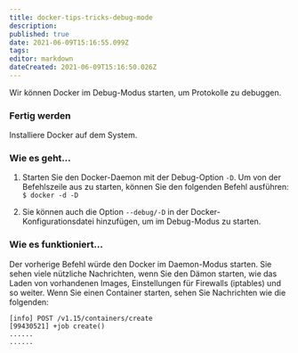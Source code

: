 ```yaml
---
title: docker-tips-tricks-debug-mode
description: 
published: true
date: 2021-06-09T15:16:55.099Z
tags: 
editor: markdown
dateCreated: 2021-06-09T15:16:50.026Z
---
```


Wir können Docker im Debug-Modus starten, um Protokolle zu debuggen.

### Fertig werden

Installiere Docker auf dem System.

### Wie es geht...

1. Starten Sie den Docker-Daemon mit der Debug-Option `-D`. Um von der Befehlszeile aus zu starten, können Sie den folgenden Befehl ausführen:
`$ docker -d -D`

2. Sie können auch die Option `--debug/-D` in der Docker-Konfigurationsdatei hinzufügen, um im Debug-Modus zu starten.

### Wie es funktioniert…

Der vorherige Befehl würde den Docker im Daemon-Modus starten. Sie sehen viele nützliche Nachrichten, wenn Sie den Dämon starten, wie das Laden von vorhandenen Images, Einstellungen für Firewalls (iptables) und so weiter. Wenn Sie einen Container starten, sehen Sie Nachrichten wie die folgenden:
```
[info] POST /v1.15/containers/create
[99430521] +job create() 
......
......
```
